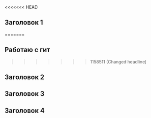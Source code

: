 <<<<<<< HEAD
## Заголовок 1
=======
## Работаю с гит
>>>>>>> 1158511 (Changed headline)
## Заголовок 2
## Заголовок 3
## Заголовок 4